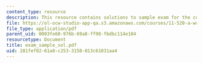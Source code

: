 ```yaml
---
content_type: resource
description: This resource contains solutions to sample exam for the course.
file: https://ol-ocw-studio-app-qa.s3.amazonaws.com/courses/11-520-a-workshop-on-geographic-information-systems-fall-2005/281fef0261a8c2533158013c61031aa4_exam_sample_sol.pdf
file_type: application/pdf
parent_uid: 0003fe60-976b-69a8-ff98-fbdbc114e104
resourcetype: Document
title: exam_sample_sol.pdf
uid: 281fef02-61a8-c253-3158-013c61031aa4
---
```

